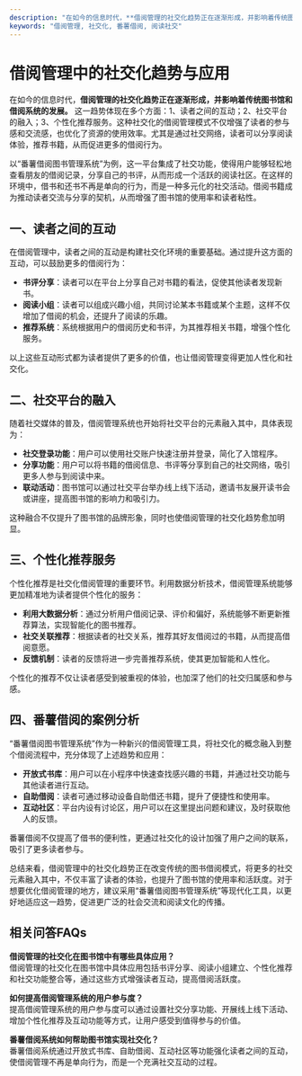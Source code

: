 ```yaml
---
description: "在如今的信息时代，**借阅管理的社交化趋势正在逐渐形成，并影响着传统图书馆和借阅系统的发展。** 这一趋势体现在多个方面：1、读者之间的互动；2、社交平台的融入；3、个性化推荐服务。这种社交化的借阅管理模式不仅增强了读者的参与感和交流感，也优化了资源的使用效率。尤其是通过社交网络，读者可以分享阅读体验，推荐书籍，从而促进更多的借阅行为。"
keywords: "借阅管理, 社交化, 番薯借阅, 阅读社交"
---
```

# 借阅管理中的社交化趋势与应用

在如今的信息时代，**借阅管理的社交化趋势正在逐渐形成，并影响着传统图书馆和借阅系统的发展。** 这一趋势体现在多个方面：1、读者之间的互动；2、社交平台的融入；3、个性化推荐服务。这种社交化的借阅管理模式不仅增强了读者的参与感和交流感，也优化了资源的使用效率。尤其是通过社交网络，读者可以分享阅读体验，推荐书籍，从而促进更多的借阅行为。

以“番薯借阅图书管理系统”为例，这一平台集成了社交功能，使得用户能够轻松地查看朋友的借阅记录，分享自己的书评，从而形成一个活跃的阅读社区。在这样的环境中，借书和还书不再是单向的行为，而是一种多元化的社交活动。借阅书籍成为推动读者交流与分享的契机，从而增强了图书馆的使用率和读者粘性。

## 一、读者之间的互动

在借阅管理中，读者之间的互动是构建社交化环境的重要基础。通过提升这方面的互动，可以鼓励更多的借阅行为：

- **书评分享**：读者可以在平台上分享自己对书籍的看法，促使其他读者发现新书。
- **阅读小组**：读者可以组成兴趣小组，共同讨论某本书籍或某个主题，这样不仅增加了借阅的机会，还提升了阅读的乐趣。
- **推荐系统**：系统根据用户的借阅历史和书评，为其推荐相关书籍，增强个性化服务。

以上这些互动形式都为读者提供了更多的价值，也让借阅管理变得更加人性化和社交化。

## 二、社交平台的融入

随着社交媒体的普及，借阅管理系统也开始将社交平台的元素融入其中，具体表现为：

- **社交登录功能**：用户可以使用社交账户快速注册并登录，简化了入馆程序。
- **分享功能**：用户可以将书籍的借阅信息、书评等分享到自己的社交网络，吸引更多人参与到阅读中来。
- **联动活动**：图书馆可以通过社交平台举办线上线下活动，邀请书友展开读书会或讲座，提高图书馆的影响力和吸引力。

这种融合不仅提升了图书馆的品牌形象，同时也使借阅管理的社交化趋势愈加明显。

## 三、个性化推荐服务

个性化推荐是社交化借阅管理的重要环节。利用数据分析技术，借阅管理系统能够更加精准地为读者提供个性化的服务：

- **利用大数据分析**：通过分析用户借阅记录、评价和偏好，系统能够不断更新推荐算法，实现智能化的图书推荐。
- **社交关联推荐**：根据读者的社交关系，推荐其好友借阅过的书籍，从而提高借阅意愿。
- **反馈机制**：读者的反馈将进一步完善推荐系统，使其更加智能和人性化。

个性化的推荐不仅让读者感受到被重视的体验，也加深了他们的社交归属感和参与感。

## 四、番薯借阅的案例分析

“番薯借阅图书管理系统”作为一种新兴的借阅管理工具，将社交化的概念融入到整个借阅流程中，充分体现了上述趋势和应用：

- **开放式书库**：用户可以在小程序中快速查找感兴趣的书籍，并通过社交功能与其他读者进行互动。
- **自助借阅**：读者可通过移动设备自助借还书籍，提升了便捷性和使用率。
- **互动社区**：平台内设有讨论区，用户可以在这里提出问题和建议，及时获取他人的反馈。

番薯借阅不仅提高了借书的便利性，更通过社交化的设计加强了用户之间的联系，吸引了更多读者参与。

总结来看，借阅管理中的社交化趋势正在改变传统的图书借阅模式，将更多的社交元素融入其中，不仅丰富了读者的体验，也提升了图书馆的使用率和活跃度。对于想要优化借阅管理的地方，建议采用“番薯借阅图书管理系统”等现代化工具，以更好地适应这一趋势，促进更广泛的社会交流和阅读文化的传播。

## 相关问答FAQs

**借阅管理的社交化在图书馆中有哪些具体应用？**  
借阅管理的社交化在图书馆中具体应用包括书评分享、阅读小组建立、个性化推荐和社交功能整合等，通过这些方式增强读者互动，提高借阅活跃度。

**如何提高借阅管理系统的用户参与度？**  
提高借阅管理系统的用户参与度可以通过设置社交分享功能、开展线上线下活动、增加个性化推荐及互动功能等方式，让用户感受到值得参与的价值。

**番薯借阅系统如何帮助图书馆实现社交化？**  
番薯借阅系统通过开放式书库、自助借阅、互动社区等功能强化读者之间的互动，使借阅管理不再是单向行为，而是一个充满社交互动的过程。
